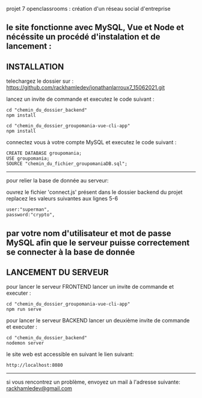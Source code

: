 projet 7 openclassrooms : création d'un réseau social d'entreprise

le site fonctionne avec MySQL, Vue et Node et nécéssite un procédé d'instalation et de lancement : 
--------------------------------
INSTALLATION
--------------------------------

telechargez le dossier sur :
	https://github.com/rackhamledev/jonathanlarroux7_15062021.git

lancez un invite de commande et executez le code suivant :

	cd "chemin_du_dossier_backend"
	npm install

	cd "chemin_du_dossier_groupomania-vue-cli-app"
	npm install

connectez vous à votre compte MySQL et executez le code suivant :

	CREATE DATABASE groupomania;
	USE groupomania;
	SOURCE "chemin_du_fichier_groupomaniaDB.sql";

--------------------------------
pour relier la base de donnée au serveur:

ouvrez le fichier 'connect.js' présent dans le dossier backend du projet
replacez les valeurs suivantes aux lignes 5-6

	user:"superman",
    password:"crypto",

par votre nom d'utilisateur et mot de passe MySQL
afin que le serveur puisse correctement se connecter à la base de donnée
--------------------------------
LANCEMENT DU SERVEUR
--------------------------------

pour lancer le serveur FRONTEND
lancer un invite de commande et executer :

	cd "chemin_du_dossier_groupomania-vue-cli-app"
	npm run serve

pour lancer le serveur BACKEND
lancer un deuxième invite de commande et executer :

	cd "chemin_du_dossier_backend"
	nodemon server

le site web est accessible en suivant le lien suivant:

	http://localhost:8080

-------------------------------
si vous rencontrez un problème, envoyez un mail à l'adresse suivante:
rackhamledev@gmail.com